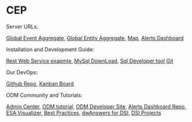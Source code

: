 # CEP

Server URLs:

[Global Event Aggregate](https://localhost:9443/ibm/ia/rest/solutions/Blur/aggregate/defvarnumberx95ofx95hotx95buildingx95alertsx95today),
[Global Entity Aggregate](https://localhost:9443/ibm/ia/rest/solutions/Blur/aggregate/defvarnumberx95ofx95criminalx95organizations),
[Map](https://localhost:9443/ibm/maps/),
[Alerts Dashboard](http://odm-dsi-alerts_dashboard.mybluemix.net/)



Installation and Development Guide:

[Rest Web Service exapmle](https://spring.io/guides/gs/rest-service/),
[MySql DownLoad](http://dev.mysql.com/downloads/installer/),
[Sql Developer tool](http://www.oracle.com/technetwork/developer-tools/sql-developer/overview/index-097090.html)
[Git](https://git-scm.com/downloads)

Our DevOps:

[Github Repo](https://github.com/RnDteam/CEP),
[Kanban Board](https://goo.gl/DKDmeE)

ODM Community and Tutorials:

[Admin Center](https://localhost:9443/adminCenter/),
[ODM tutorial](https://www-01.ibm.com/support/knowledgecenter/SSQP76_8.8.0/com.ibm.odm.itoa.tutorial/topics/itoa_tut_before_start2.html),
[ODM Developer Site](https://developer.ibm.com/odm),
[Alerts Dashboard Repo](https://hub.jazz.net/project/dselman/odm-dsi-alerts_dashboard/overview),
[ESA Visualizer](http://solutionbuddy.mybluemix.net/esaviz/),
[Best Practices](https://developer.ibm.com/odm/docs/best-practices/),
[dwAnswers for DSI](https://developer.ibm.com/answers/topics/ds-insights/),
[DSI Projects](https://hub.jazz.net/explore/search?text=odm-dsi&scope=public)
